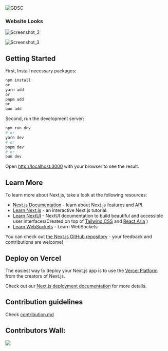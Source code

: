 

![GDSC](/public/gdsc.png)

### Website Looks
![Screenshot_2](https://github.com/0xmuski/GDSC-JU-Website/assets/147321591/20d440d8-98df-4239-86e8-f692d9958a13)

![Screenshot_3](https://github.com/0xmuski/GDSC-JU-Website/assets/147321591/d39979f1-8cb2-48c6-8995-58b743727d60)

## Getting Started

First, Install necessary packages:
```bash
npm install
or
yarn add
or
pnpm add
or
bun add
```

Second, run the development server:

```bash
npm run dev
# or
yarn dev
# or
pnpm dev
# or
bun dev
```

Open [http://localhost:3000](http://localhost:3000) with your browser to see the result.



## Learn More

To learn more about Next.js, take a look at the following resources:

- [Next.js Documentation](https://nextjs.org/docs) - learn about Next.js features and API.
- [Learn Next.js](https://nextjs.org/learn) - an interactive Next.js tutorial.
- [Learn NextUI](https://nextui.org/docs/guide/introduction) - NextUI documentation to  build beautiful and accessible user interfaces(Created on top of [Tailwind CSS](https://tailwindcss.com/) and [React Aria](https://react-spectrum.adobe.com/react-aria/index.html) )
- [Learn WebSockets](https://websockets.readthedocs.io/en/stable/) - Learn WebSockets 

You can check out [the Next.js GitHub repository](https://github.com/vercel/next.js/) - your feedback and contributions are welcome!

## Deploy on Vercel

The easiest way to deploy your Next.js app is to use the [Vercel Platform](https://vercel.com/new?utm_medium=default-template&filter=next.js&utm_source=create-next-app&utm_campaign=create-next-app-readme) from the creators of Next.js.

Check out our [Next.js deployment documentation](https://nextjs.org/docs/deployment) for more details.

## Contribution guidelines
Check [contribution.md](https://github.com/GDSC-Jadavpur-University/GDSC-JU-Website/blob/main/contribution.md)


## Contributors Wall:

<a href="https://github.com/GDSC-Jadavpur-University/GDSC-JU-Website/graphs/contributors">
  <img src="https://contrib.rocks/image?repo=GDSC-Jadavpur-University/GDSC-JU-Website" />
</a>
<br>
<br>
